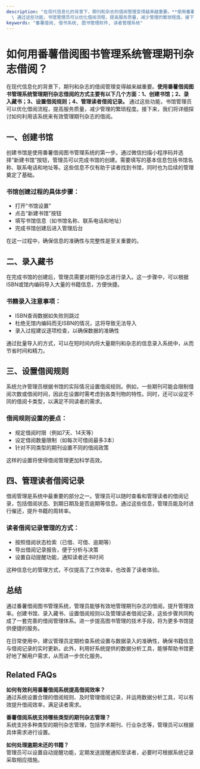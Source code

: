```yaml
---
description: "在现代信息化的背景下，期刊和杂志的借阅管理变得越来越重要。**使用番薯借阅图书管理系统管理期刊杂志借阅的方式主要有以下几个方面：1、创建书馆；2、录入藏书；3、设置借阅规则；4、管理读者借阅记录。**\
  \ 通过这些功能，书馆管理员可以优化借阅流程，提高服务质量，减少管理的繁琐程度。接下来，我们将详细探讨如何利用该系统来有效管理期刊杂志的借阅。"
keywords: "番薯借阅, 借书系统, 图书管理软件, 读者管理系统"
---
```

# 如何用番薯借阅图书管理系统管理期刊杂志借阅？

在现代信息化的背景下，期刊和杂志的借阅管理变得越来越重要。**使用番薯借阅图书管理系统管理期刊杂志借阅的方式主要有以下几个方面：1、创建书馆；2、录入藏书；3、设置借阅规则；4、管理读者借阅记录。** 通过这些功能，书馆管理员可以优化借阅流程，提高服务质量，减少管理的繁琐程度。接下来，我们将详细探讨如何利用该系统来有效管理期刊杂志的借阅。

## **一、创建书馆**

创建书馆是使用番薯借阅图书管理系统的第一步。通过微信扫描小程序码并选择“新建书馆”按钮，管理员可以完成书馆的创建。需要填写的基本信息包括书馆名称、联系电话和地址等。这些信息不仅有助于读者找到书馆，同时也为后续的管理奠定了基础。

### 书馆创建过程的具体步骤：

- 打开“书馆设置”
- 点击“新建书馆”按钮
- 填写书馆信息（如书馆名称、联系电话和地址）
- 完成书馆创建后进入管理后台

在这一过程中，确保信息的准确性与完整性是至关重要的。

## **二、录入藏书**

在完成书馆的创建后，管理员需要对期刊杂志进行录入。这一步骤中，可以根据ISBN或馆内编码导入大量的书籍信息，方便快捷。

### 书籍录入注意事项：

- ISBN查询数据如失败则跳过
- 杜绝无馆内编码而无ISBN的情况，这将导致无法导入
- 录入过程建议逐项检查，以确保数据的准确性

通过批量导入的方式，可以在短时间内将大量期刊和杂志的信息录入系统中，从而节省时间和精力。

## **三、设置借阅规则**

系统允许管理员根据书馆的实际情况设置借阅规则。例如，一些期刊可能会限制借阅次数或借阅时间，因此在设置时需考虑到各类刊物的特性。同时，还可以设定不同的借阅卡类型，以满足不同读者的需求。

### 借阅规则设置的要点：

- 规定借阅时限（例如7天、14天等）
- 设定借阅数量限制（如每次可借阅最多3本）
- 针对不同类型的期刊设置不同的借阅政策

这样的设置将使得借阅管理更加科学高效。

## **四、管理读者借阅记录**

借阅管理是系统中最重要的部分之一。管理员可以随时查看和管理读者的借阅记录，包括借阅状态、到期日期及是否逾期等信息。通过这些信息，管理员能及时进行催还，提升书籍的周转率。

### 读者借阅记录管理的方式：

- 按照借阅状态检索（已借、可借、逾期等）
- 导出借阅记录报告，便于分析与决策
- 设置自动提醒功能，通知读者还书时间

这种信息化的管理方式，不仅提高了工作效率，也改善了读者体验。

## **总结**

通过番薯借阅图书管理系统，管理员能够有效地管理期刊杂志的借阅，提升管理效率。创建书馆、录入藏书、设置借阅规则以及管理读者借阅记录，这些步骤共同构成了一套完善的借阅管理体系。进一步提高图书管理的技术手段，将为更多书馆提供便捷的服务。

在日常使用中，建议管理员定期检查系统设置与数据录入的准确性，确保书籍信息与借阅记录的实时更新。此外，利用好系统提供的数据分析工具，能够帮助书馆更好地了解用户需求，从而进一步优化服务。

## Related FAQs

**如何有效利用番薯借阅系统提高借阅效率？**  
通过系统设置合理的借阅规则、及时管理借阅记录，并运用数据分析工具，可以有效提升借阅效率，满足读者需求。

**番薯借阅系统支持哪些类型的期刊杂志管理？**  
系统支持多种类型的期刊杂志管理，包括学术期刊、行业杂志等，管理员可以根据具体需求进行设置。

**如何处理逾期未还的书籍？**  
管理员可以设置自动提醒功能，定期发送提醒通知至读者，必要时可根据系统记录采取相应措施。
